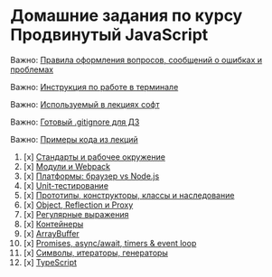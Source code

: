 # Домашние задания по курсу Продвинутый JavaScript

Важно: [Правила оформления вопросов, сообщений о ошибках и проблемах](report-requirements.md)

Важно: [Инструкция по работе в терминале](terminal.md)

Важно: [Используемый в лекциях софт](software.md)

Важно: [Готовый .gitignore для ДЗ](.gitignore)

Важно: [Примеры кода из лекций](https://github.com/netology-code/ajs-code/tree/ajs8)

1. [x] [Стандарты и рабочее окружение](Chapter_1/Task_1/)
1. [x] [Модули и Webpack](Chapter_1/Task_2/)
1. [x] [Платформы: браузер vs Node.js](Chapter_1/Task_3/)
1. [x] [Unit-тестирование](Chapter_1/Task_4/)
1. [x] [Прототипы, конструкторы, классы и наследование](Chapter_2/Task_1/)
1. [x] [Object, Reflection и Proxy](Chapter_2/Task_2/)
1. [x] [Регулярные выражения](Chapter_2/Task_3/)
1. [x] [Контейнеры](containers)
1. [x] [ArrayBuffer](arraybuffer)
1. [x] [Promises, async/await, timers & event loop](async)
1. [x] [Символы, итераторы, генераторы](symbols-iterators-generators)
1. [x] [TypeScript](typescript)
